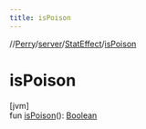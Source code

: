 ```yaml
---
title: isPoison
---
```

//[Perry](../../../index.html)/[server](../index.html)/[StatEffect](index.html)/[isPoison](is-poison.html)



# isPoison



[jvm]\
fun [isPoison](is-poison.html)(): [Boolean](https://kotlinlang.org/api/latest/jvm/stdlib/kotlin/-boolean/index.html)




